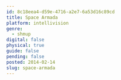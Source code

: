 ```yaml
---
id: 8c18eea4-d59e-4716-a2e7-6a53d16c89cd
title: Space Armada
platform: intellivision
genre:
  - shmup
digital: false
physical: true
guide: false
pending: false
posted: 2014-02-14
slug: space-armada
---
```


